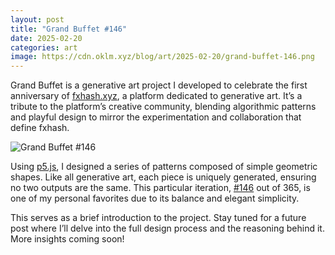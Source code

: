 ```yaml
---
layout: post
title: "Grand Buffet #146"
date: 2025-02-20
categories: art
image: https://cdn.oklm.xyz/blog/art/2025-02-20/grand-buffet-146.png
---
```

Grand Buffet is a generative art project I developed to celebrate the first anniversary of [fxhash.xyz](https://www.fxhash.xyz/generative/slug/grand-buffet), a platform dedicated to generative art. It’s a tribute to the platform’s creative community, blending algorithmic patterns and playful design to mirror the experimentation and collaboration that define fxhash.

![Grand Buffet #146](https://cdn.oklm.xyz/blog/art/2025-02-20/grand-buffet-146.png)

Using [p5.js](https://p5js.org/), I designed a series of patterns composed of simple geometric shapes. Like all generative art, each piece is uniquely generated, ensuring no two outputs are the same. This particular iteration, [#146](https://www.fxhash.xyz/gentk/KT1U6EHmNxJTkvaWJ4ThczG4FSDaHC21ssvi-1352181) out of 365, is one of my personal favorites due to its balance and elegant simplicity.

This serves as a brief introduction to the project. Stay tuned for a future post where I’ll delve into the full design process and the reasoning behind it. More insights coming soon!